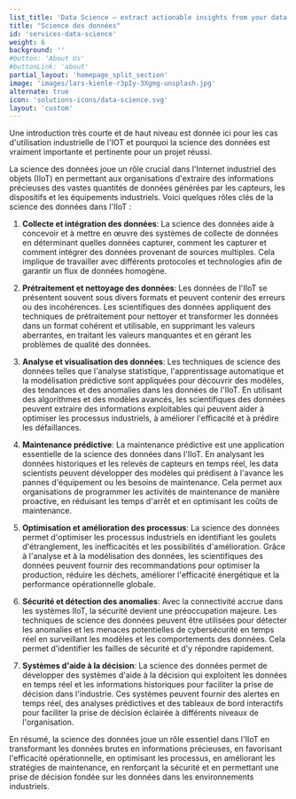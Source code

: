```yaml
---
list_title: 'Data Science – extract actionable insights from your data'
title: "Science des données"
id: 'services-data-science'
weight: 6
background: ''
#button: 'About Us'
#buttonLink: 'about'
partial_layout: 'homepage_split_section'
image: 'images/lars-kienle-r3pIy-3Xgmg-unsplash.jpg'
alternate: true
icon: 'solutions-icons/data-science.svg'
layout: 'custom'
---
```

Une introduction très courte et de haut niveau est donnée ici pour les cas d'utilisation industrielle de l'IOT et pourquoi la science des données est vraiment importante et pertinente pour un projet réussi.  

La science des données joue un rôle crucial dans l'Internet industriel des objets (IIoT) en permettant aux organisations d'extraire des informations précieuses des vastes quantités de données générées par les capteurs, les dispositifs et les équipements industriels. Voici quelques rôles clés de la science des données dans l'IIoT : 

 

1. **Collecte et intégration des données**: La science des données aide à concevoir et à mettre en œuvre des systèmes de collecte de données en déterminant quelles données capturer, comment les capturer et comment intégrer des données provenant de sources multiples. Cela implique de travailler avec différents protocoles et technologies afin de garantir un flux de données homogène. 

 

2. **Prétraitement et nettoyage des données**: Les données de l'IIoT se présentent souvent sous divers formats et peuvent contenir des erreurs ou des incohérences. Les scientifiques des données appliquent des techniques de prétraitement pour nettoyer et transformer les données dans un format cohérent et utilisable, en supprimant les valeurs aberrantes, en traitant les valeurs manquantes et en gérant les problèmes de qualité des données. 

 

3. **Analyse et visualisation des données**: Les techniques de science des données telles que l'analyse statistique, l'apprentissage automatique et la modélisation prédictive sont appliquées pour découvrir des modèles, des tendances et des anomalies dans les données de l'IIoT. En utilisant des algorithmes et des modèles avancés, les scientifiques des données peuvent extraire des informations exploitables qui peuvent aider à optimiser les processus industriels, à améliorer l'efficacité et à prédire les défaillances. 

 

4. **Maintenance prédictive**: La maintenance prédictive est une application essentielle de la science des données dans l'IIoT. En analysant les données historiques et les relevés de capteurs en temps réel, les data scientists peuvent développer des modèles qui prédisent à l'avance les pannes d'équipement ou les besoins de maintenance. Cela permet aux organisations de programmer les activités de maintenance de manière proactive, en réduisant les temps d'arrêt et en optimisant les coûts de maintenance. 

 

5. **Optimisation et amélioration des processus**: La science des données permet d'optimiser les processus industriels en identifiant les goulets d'étranglement, les inefficacités et les possibilités d'amélioration. Grâce à l'analyse et à la modélisation des données, les scientifiques des données peuvent fournir des recommandations pour optimiser la production, réduire les déchets, améliorer l'efficacité énergétique et la performance opérationnelle globale. 

 

6. **Sécurité et détection des anomalies**: Avec la connectivité accrue dans les systèmes IIoT, la sécurité devient une préoccupation majeure. Les techniques de science des données peuvent être utilisées pour détecter les anomalies et les menaces potentielles de cybersécurité en temps réel en surveillant les modèles et les comportements des données. Cela permet d'identifier les failles de sécurité et d'y répondre rapidement. 

 

7. **Systèmes d'aide à la décision**: La science des données permet de développer des systèmes d'aide à la décision qui exploitent les données en temps réel et les informations historiques pour faciliter la prise de décision dans l'industrie. Ces systèmes peuvent fournir des alertes en temps réel, des analyses prédictives et des tableaux de bord interactifs pour faciliter la prise de décision éclairée à différents niveaux de l'organisation. 

 

En résumé, la science des données joue un rôle essentiel dans l'IIoT en transformant les données brutes en informations précieuses, en favorisant l'efficacité opérationnelle, en optimisant les processus, en améliorant les stratégies de maintenance, en renforçant la sécurité et en permettant une prise de décision fondée sur les données dans les environnements industriels. 
